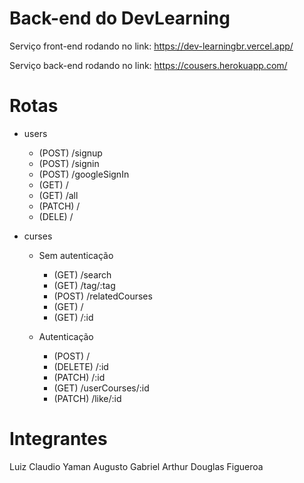 # Back-end do DevLearning

Serviço front-end rodando no link: https://dev-learningbr.vercel.app/

Serviço back-end rodando no link: https://cousers.herokuapp.com/

# Rotas

- users
    - (POST) /signup 
    - (POST) /signin
    - (POST) /googleSignIn
    - (GET) / 
    - (GET) /all 
    - (PATCH) / 
    - (DELE) / 

- curses
    - Sem autenticação
        - (GET) /search
        - (GET) /tag/:tag
        - (POST) /relatedCourses
        - (GET) /
        - (GET) /:id

    - Autenticação
        - (POST) /
        - (DELETE) /:id
        - (PATCH) /:id
        - (GET) /userCourses/:id
        - (PATCH) /like/:id

# Integrantes

Luiz Claudio
Yaman Augusto
Gabriel Arthur
Douglas Figueroa